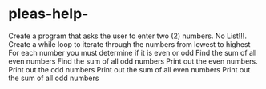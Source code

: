 # pleas-help-
Create a program that asks the user to enter two (2) numbers. No List!!!. Create a while loop to iterate through the numbers from lowest to highest    For each number you must determine if it is even or odd    Find the sum of all even numbers    Find the sum of all odd numbers    Print out the even numbers.  Print out the odd numbers  Print out the sum of all even numbers  Print out the sum of all odd numbers   
